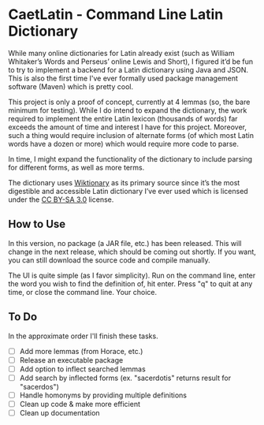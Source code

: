 # CaetLatin - Command Line Latin Dictionary
While many online dictionaries for Latin already exist (such as William Whitaker’s Words and Perseus’ online Lewis and Short), I figured it’d be fun to try to implement a backend for a Latin dictionary using Java and JSON. This is also the first time I've ever formally used package management software (Maven) which is pretty cool.

This project is only a proof of concept, currently at 4 lemmas (so, the bare minimum for testing). While I do intend to expand the dictionary, the work required to implement the entire Latin lexicon (thousands of words) far exceeds the amount of time and interest I have for this project. Moreover, such a thing would require inclusion of alternate forms (of which most Latin words have a dozen or more) which would require more code to parse. 

In time, I might expand the functionality of the dictionary to include parsing for different forms, as well as more terms. 

The dictionary uses [Wiktionary](https://en.wiktionary.org/) as its primary source since it’s the most digestible and accessible Latin dictionary I’ve ever used which is licensed under the [CC BY-SA 3.0](https://creativecommons.org/licenses/by-sa/3.0/) license.

## How to Use
In this version, no package (a JAR file, etc.) has been released. This will change in the next release, which should be coming out shortly. If you want, you can still download the source code and compile manually.

The UI is quite simple (as I favor simplicity). Run on the command line, enter the word you wish to find the definition of, hit enter. Press "q" to quit at any time, or close the command line. Your choice.

## To Do
In the approximate order I'll finish these tasks.
- [ ] Add more lemmas (from Horace, etc.)
- [ ] Release an executable package
- [ ] Add option to inflect searched lemmas
- [ ] Add search by inflected forms (ex. "sacerdotis" returns result for "sacerdos")
- [ ] Handle homonyms by providing multiple definitions
- [ ] Clean up code & make more efficient
- [ ] Clean up documentation

